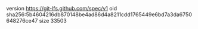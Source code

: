 version https://git-lfs.github.com/spec/v1
oid sha256:5b4604216db870148be4ad86d4a8211cdd1765449e6bd7a3da6750648276ce47
size 33503
